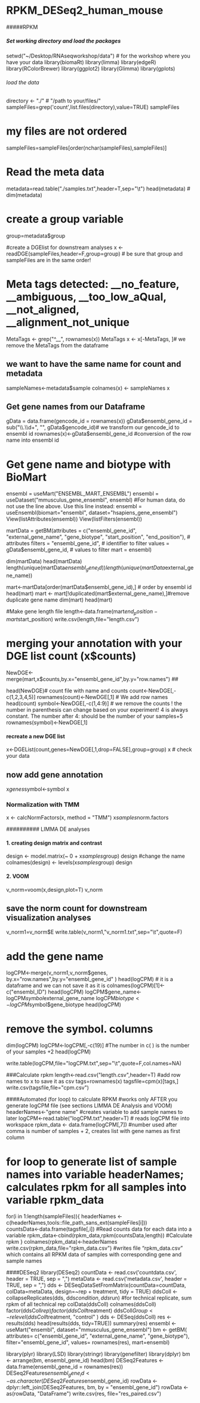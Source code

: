 # RPKM_DESeq2_human_mouse
#####RPKM
##### Set working directory and load the packages

setwd("~/Desktop/RNAseqworkshop/data") # for the workshop where you have your data
library(biomaRt)
library(limma)
library(edgeR)
library(RColorBrewer)
library(ggplot2)
library(Glimma)
library(gplots)

###### load the data
directory <- "./" # "/path to your/files/"
sampleFiles=grep('count',list.files(directory),value=TRUE)
sampleFiles
# my files are not ordered 	
sampleFiles=sampleFiles[order(nchar(sampleFiles),sampleFiles)]

# Read the meta data
metadata=read.table("./samples.txt",header=T,sep="\t")
head(metadata) # 
dim(metadata)
# create a group variable
group=metadata$group

#create a DGElist for downstream analyses
x <- readDGE(sampleFiles,header=F,group=group) # be sure that group and sampleFiles are in the same order!
# Meta tags detected: __no_feature, __ambiguous, __too_low_aQual, __not_aligned, __alignment_not_unique
MetaTags <- grep("^__", rownames(x))
MetaTags
x <- x[-MetaTags, ]# we remove the MetaTags from the dataframe


## we want to have the same name for count and metadata
sampleNames<-metadata$sample
colnames(x) <- sampleNames
x
## Get gene names from our Dataframe
gData = data.frame(gencode_id = rownames(x))
gData$ensembl_gene_id = sub("\\.\\d+", "", gData$gencode_id)# we transform our gencode_id to ensembl id
rownames(x)<-gData$ensembl_gene_id #conversion of the row name into ensembl id

# Get gene name and biotype with BioMart
ensembl = useMart("ENSEMBL_MART_ENSEMBL")
ensembl = useDataset("mmusculus_gene_ensembl", ensembl) 
#For human data, do not use the line above. Use this line instead: ensembl = useEnsembl(biomart="ensembl", dataset="hsapiens_gene_ensembl")
View(listAttributes(ensembl))
View(listFilters(ensembl))

martData = getBM(attributes = c("ensembl_gene_id", 	"external_gene_name", "gene_biotype", "start_position", "end_position"),					# attributes
                 filters = "ensembl_gene_id",		# identifier to filter
                 values = gData$ensembl_gene_id,	# values to filter
                 mart  = ensembl)

dim(martData)
head(martData)
length(unique(martData$ensembl_gene_id))
length(unique(martData$external_gene_name))

mart<-martData[order(martData$ensembl_gene_id),] # order by ensembl id 
head(mart)
mart <- mart[!duplicated(mart$external_gene_name),]#remove duplicate gene name
dim(mart)
head(mart)

#Make gene length file
length<-data.frame(mart$end_position - mart$start_position)
write.csv(length,file="length.csv")

# merging your annotation with your DGE list count (x$counts)
NewDGE<-merge(mart,x$counts,by.x="ensembl_gene_id",by.y="row.names") ##

head(NewDGE)# count file with name and counts
count<-NewDGE[,-c(1,2,3,4,5)] 
rownames(count)<-NewDGE[,1] # We add row names
head(count)
symbol<-NewDGE[,-c(1,4:9)] # we remove the counts ! the number in parenthesis can change based on your experiment! 4 is always constant. The number after 4: should be the number of your samples+5
rownames(symbol)<-NewDGE[,1]


#### recreate a new DGE list 
x<-DGEList(count,genes=NewDGE[,1,drop=FALSE],group=group)
x # check your data
## now add gene annotation
x$genes$symbol<-symbol
x

### Normalization with TMM
x <- calcNormFactors(x, method = "TMM")
x$samples$norm.factors


########## LIMMA DE analyses
#### 1. creating design matrix and contrast

design <- model.matrix(~ 0 + x$samples$group)
design
#change the name
colnames(design) <- levels(x$samples$group)
design

#### 2. VOOM
v_norm=voom(x,design,plot=T)
v_norm
## save the norm count for downstream visualization analyses
v_norm1=v_norm$E
write.table(v_norm1,"v_norm1.txt",sep="\t",quote=F)
# add the gene name 
logCPM<-merge(v_norm1,v_norm$genes, by.x="row.names",by.y="ensembl_gene_id" )
head(logCPM) # it is a dataframe and we can not save it as it is
colnames(logCPM)[1]<-c("ensembl_ID")
head(logCPM)
logCPM$gene_name<-logCPM$symbol$external_gene_name
logCPM$biotype<-logCPM$symbol$gene_biotype
head(logCPM)
# remove the symbol. columns
dim(logCPM)
logCPM<-logCPM[,-c(19)] #The number in c( ) is the number of your samples +2 
head(logCPM)

write.table(logCPM,file="logCPM.txt",sep="\t",quote=F,col.names=NA)

###Calculate rpkm
length<-read.csv("length.csv",header=T) 
#add row names to x to save it as csv
tags=rownames(x)
tagsfile=cpm(x)[tags,]
write.csv(tagsfile,file="cpm.csv")

####Automated (for loop) to calculate RPKM
#works only AFTER you generate logCPM file (see sections LIMMA DE Analysis and VOOM)
headerNames<-"gene name" #creates variable to add sample names to later
logCPM<-read.table("logCPM.txt",header=T) 	# reads logCPM file into workspace
rpkm_data <- data.frame(logCPM[,7])	#number used after comma is number of samples + 2, creates list with gene names as first column
# for loop to generate list of sample names into variable headerNames; calculates rpkm for all samples into variable rpkm_data
for(i in 1:length(sampleFiles)){
  headerNames <- c(headerNames,tools::file_path_sans_ext(sampleFiles[i]))  
  countsData<-data.frame(tagsfile[,i]) #Read counts data for each data into a variable
  rpkm_data<-cbind(rpkm_data,rpkm(countsData,length)) #Calculate rpkm
}
colnames(rpkm_data)<-headerNames 
write.csv(rpkm_data,file="rpkm_data.csv") #writes file “rpkm_data.csv” which contains all RPKM data of samples with corresponding gene and sample names

####DESeq2
library(DESeq2)
countData <- read.csv('countdata.csv', header = TRUE, sep = ",")
metaData <- read.csv('metadata.csv', header = TRUE, sep = ",")
dds <- DESeqDataSetFromMatrix(countData=countData, 
                              colData=metaData, 
                              design=~rep + treatment, tidy = TRUE)
ddsColl <- collapseReplicates(dds, dds$condition, dds$run) #for technical replicate, sum rpkm of all technical rep
colData(ddsColl)
colnames(ddsColl)
factor(ddsColl$rep)
factor(ddsColl$treatment)
ddsColl$Group <- relevel( ddsColl$treatment, "control" )
dds <- DESeq(ddsColl)
res <- results(dds)
head(results(dds, tidy=TRUE))
summary(res)
ensembl <- useMart("ensembl", dataset="mmusculus_gene_ensembl")
bm <- getBM(
  attributes=
    c("ensembl_gene_id", "external_gene_name", "gene_biotype"),
  filter="ensembl_gene_id",
  values= rownames(res),
  mart=ensembl)

library(plyr)
library(LSD)
library(stringr)
library(genefilter)
library(dplyr)
bm <- arrange(bm, ensembl_gene_id)
head(bm)
DESeq2Features <- data.frame(ensembl_gene_id = rownames(res))
DESeq2Features$ensembl_gene_id <- as.character(DESeq2Features$ensembl_gene_id)
rowData <- dplyr::left_join(DESeq2Features, bm, by = "ensembl_gene_id")
rowData <- as(rowData, "DataFrame")
write.csv(res, file="res_paired.csv")

